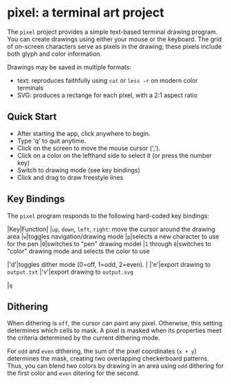 # pixel: a terminal art project

The `pixel` project provides a simple text-based terminal drawing program.
You can create drawings using either your mouse or the keyboard.  The
grid of on-screen characters serve as pixels in the drawing; these
pixels include both glyph and color information.

Drawings may be saved in multiple formats:
* text: reproduces faithfully using `cat` or `less -r` on modern color terminals
* SVG: produces a rectange for each pixel, with a 2:1 aspect ratio

## Quick Start

* After starting the app, click anywhere to begin.
* Type 'q' to quit anytime.
* Click on the screen to move the mouse cursor (',').
* Click on a color on the lefthand side to select it (or press the number key)
* Switch to drawing mode (see key bindings)
* Click and drag to draw freestyle lines

## Key Bindings

The `pixel` program responds to the following hard-coded key bindings:

|Key|Function|
|`up`, `down`, `left`, `right`: move the cursor around the drawing area
|`w`|toggles navigation/drawing mode
|`p`|selects a new character to use for the pen
|`0`|switches to "pen" drawing model
|`1` through `8`|switches to "color" drawing mode and selects the color to use

|'d'|toggles dither mode (0=off, 1=odd, 2=even).  |
|'e'|export drawing to `output.txt`
|'v'|export drawing to `output.svg`

|`q`

## Dithering

When dithering is `off`, the cursor can paint any pixel.  Otherwise,
this setting determines which cells to mask.  A pixel is masked when
its properties meet the criteria determined by the current dithering mode.

For `odd` and `even` dithering, the sum of the pixel coordinates (`x + y`)
determines the mask, creating two overlapping checkerboard patterns.
Thus, you can blend two colors by drawing in an area using `odd`
dithering for the first color and `even` ditering for the second.

